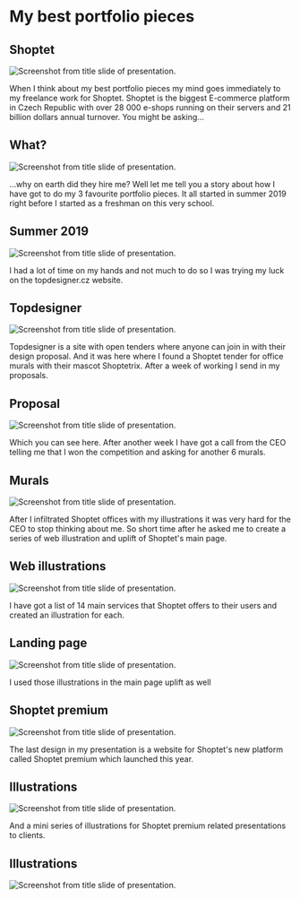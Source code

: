 # My best portfolio pieces

## Shoptet

![Screenshot from title slide of presentation.](img/1-slide.jpg)

When I think about my best portfolio pieces my mind goes immediately to my freelance work for Shoptet. Shoptet is the biggest E-commerce platform in Czech Republic with over 28 000 e-shops running on their servers and 21 billion dollars annual turnover. You might be asking…

## What?

![Screenshot from title slide of presentation.](img/2-slide.jpg)

…why on earth did they hire me?
Well let me tell you a story about how I have got to do my 3 favourite portfolio pieces. 
It all started in summer 2019 right before I started as a freshman on this very school.

## Summer 2019

![Screenshot from title slide of presentation.](img/3-slide.jpg)

I had a lot of time on my hands and not much to do so I was trying my luck on the topdesigner.cz website.

## Topdesigner

![Screenshot from title slide of presentation.](img/4-slide.jpg)

Topdesigner is a site with open tenders where anyone can join in with their design proposal. And it was here where I found a Shoptet tender for office murals with their mascot Shoptetrix. After a week of working I send in my proposals.

## Proposal

![Screenshot from title slide of presentation.](img/5-slide.jpg)

Which you can see here. After another week I have got a call from the CEO telling me that I won the competition and asking for another 6 murals.

## Murals

![Screenshot from title slide of presentation.](img/6-slide.jpg)

After I infiltrated Shoptet offices with my illustrations it was very hard for the CEO to stop thinking about me. So short time after he asked me to create a series of web illustration and uplift of Shoptet's main page.

## Web illustrations

![Screenshot from title slide of presentation.](img/7-slide.jpg)

I have got a list of 14 main services that Shoptet offers to their users and created an illustration for each.

## Landing page

![Screenshot from title slide of presentation.](img/8-slide.jpg)

I used those illustrations in the main page uplift as well

## Shoptet premium

![Screenshot from title slide of presentation.](img/9-slide.jpg)

The last design in my presentation is a website for Shoptet's new platform called Shoptet premium which launched this year.

## Illustrations

![Screenshot from title slide of presentation.](img/10-slide.jpg)

And a mini series of illustrations for Shoptet premium related presentations to clients.

## Illustrations

![Screenshot from title slide of presentation.](img/11-slide.jpg)
